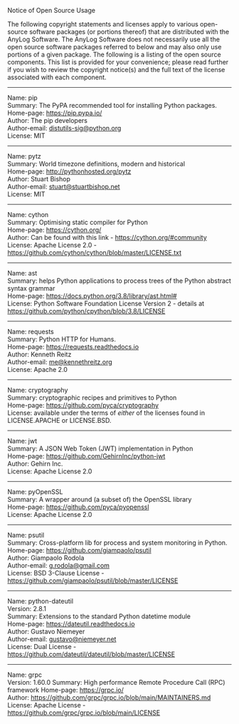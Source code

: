 Notice of Open Source Usage

The following copyright statements and licenses apply to various open-source software packages (or portions thereof) that 
are distributed with the AnyLog Software.
The AnyLog Software does not necessarily use all the open source software packages referred to below and may also only 
use portions of a given package.
The following is a listing of the open source components. This list is provided for your convenience; 
please read further if you wish to review the copyright notice(s) and the full text of the license associated with each component.

__________________________________________________
Name: pip  
Summary: The PyPA recommended tool for installing Python packages.  
Home-page: https://pip.pypa.io/  
Author: The pip developers  
Author-email: distutils-sig@python.org  
License: MIT  
__________________________________________________
Name: pytz  
Summary: World timezone definitions, modern and historical  
Home-page: http://pythonhosted.org/pytz  
Author: Stuart Bishop  
Author-email: stuart@stuartbishop.net  
License: MIT  
__________________________________________________
Name: cython  
Summary: Optimising static compiler for Python  
Home-page: https://cython.org/  
Author: Can be found with this link - https://cython.org/#community  
License: Apache License 2.0 - https://github.com/cython/cython/blob/master/LICENSE.txt  
__________________________________________________
Name: ast  
Summary: helps Python applications to process trees of the Python abstract syntax grammar  
Home-page: https://docs.python.org/3.8/library/ast.html#  
License: Python Software Foundation License Version 2 - details at https://github.com/python/cpython/blob/3.8/LICENSE  
__________________________________________________
Name: requests  
Summary: Python HTTP for Humans.  
Home-page: https://requests.readthedocs.io  
Author: Kenneth Reitz  
Author-email: me@kennethreitz.org  
License: Apache 2.0  
__________________________________________________
Name: cryptography  
Summary: cryptographic recipes and primitives to Python  
Home-page: https://github.com/pyca/cryptography  
License: available under the terms of *either* of the licenses found in LICENSE.APACHE or LICENSE.BSD.  
__________________________________________________
Name: jwt  
Summary:  A JSON Web Token (JWT) implementation in Python  
Home-page: https://github.com/GehirnInc/python-jwt  
Author: Gehirn Inc.  
License: Apache License 2.0  
__________________________________________________
Name: pyOpenSSL  
Summary:  A  wrapper around (a subset of) the OpenSSL library  
Home-page: https://github.com/pyca/pyopenssl  
License: Apache License 2.0  
__________________________________________________
Name: psutil  
Summary: Cross-platform lib for process and system monitoring in Python.  
Home-page: https://github.com/giampaolo/psutil  
Author: Giampaolo Rodola  
Author-email: g.rodola@gmail.com  
License: BSD 3-Clause License - https://github.com/giampaolo/psutil/blob/master/LICENSE  
__________________________________________________
Name: python-dateutil  
Version: 2.8.1  
Summary: Extensions to the standard Python datetime module  
Home-page: https://dateutil.readthedocs.io  
Author: Gustavo Niemeyer  
Author-email: gustavo@niemeyer.net  
License: Dual License - https://github.com/dateutil/dateutil/blob/master/LICENSE  
__________________________________________________
Name: grpc  
Version: 1.60.0
Summary: High performance Remote Procedure Call (RPC) framework 
Home-page: https://grpc.io/  
Author: https://github.com/grpc/grpc.io/blob/main/MAINTAINERS.md  
License: Apache License - https://github.com/grpc/grpc.io/blob/main/LICENSE

